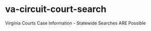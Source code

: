 va-circuit-court-search
=======================

Virginia Courts Case Information - Statewide Searches ARE Possible 
